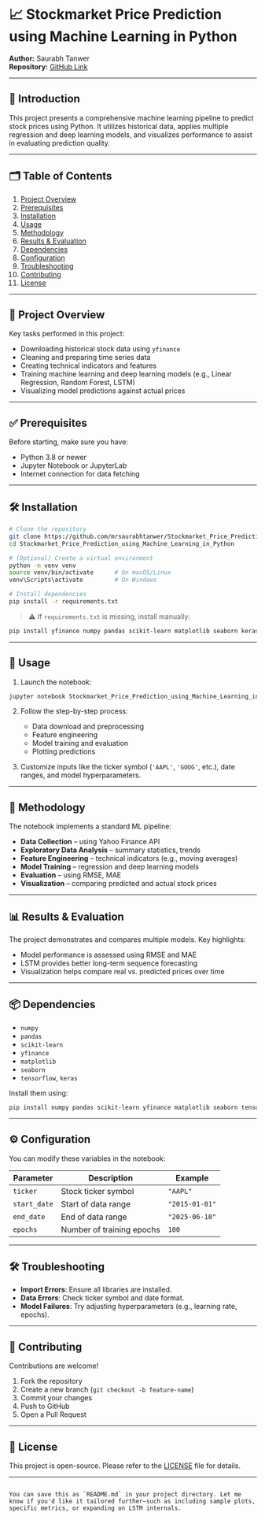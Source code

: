 # 📈 Stockmarket Price Prediction using Machine Learning in Python

**Author:** Saurabh Tanwer  
**Repository:** [GitHub Link](https://github.com/mrsaurabhtanwer/Stockmarket_Price_Prediction_using_Machine_Learning_in_Python)

---

## 🚀 Introduction

This project presents a comprehensive machine learning pipeline to predict stock prices using Python. It utilizes historical data, applies multiple regression and deep learning models, and visualizes performance to assist in evaluating prediction quality.

---

## 🗂️ Table of Contents

1. [Project Overview](#project-overview)  
2. [Prerequisites](#prerequisites)  
3. [Installation](#installation)  
4. [Usage](#usage)  
5. [Methodology](#methodology)  
6. [Results & Evaluation](#results--evaluation)  
7. [Dependencies](#dependencies)  
8. [Configuration](#configuration)  
9. [Troubleshooting](#troubleshooting)  
10. [Contributing](#contributing)  
11. [License](#license)

---

## 📌 Project Overview

Key tasks performed in this project:

- Downloading historical stock data using `yfinance`
- Cleaning and preparing time series data
- Creating technical indicators and features
- Training machine learning and deep learning models (e.g., Linear Regression, Random Forest, LSTM)
- Visualizing model predictions against actual prices

---

## ✅ Prerequisites

Before starting, make sure you have:

- Python 3.8 or newer  
- Jupyter Notebook or JupyterLab  
- Internet connection for data fetching

---

## 🛠️ Installation

```bash
# Clone the repository
git clone https://github.com/mrsaurabhtanwer/Stockmarket_Price_Prediction_using_Machine_Learning_in_Python.git
cd Stockmarket_Price_Prediction_using_Machine_Learning_in_Python

# (Optional) Create a virtual environment
python -m venv venv
source venv/bin/activate      # On macOS/Linux
venv\Scripts\activate         # On Windows

# Install dependencies
pip install -r requirements.txt
````

> ⚠️ If `requirements.txt` is missing, install manually:

```bash
pip install yfinance numpy pandas scikit-learn matplotlib seaborn keras tensorflow
```

---

## 🧩 Usage

1. Launch the notebook:

```bash
jupyter notebook Stockmarket_Price_Prediction_using_Machine_Learning_in_Python.ipynb
```

2. Follow the step-by-step process:

   * Data download and preprocessing
   * Feature engineering
   * Model training and evaluation
   * Plotting predictions

3. Customize inputs like the ticker symbol (`'AAPL'`, `'GOOG'`, etc.), date ranges, and model hyperparameters.

---

## 🧠 Methodology

The notebook implements a standard ML pipeline:

* **Data Collection** – using Yahoo Finance API
* **Exploratory Data Analysis** – summary statistics, trends
* **Feature Engineering** – technical indicators (e.g., moving averages)
* **Model Training** – regression and deep learning models
* **Evaluation** – using RMSE, MAE
* **Visualization** – comparing predicted and actual stock prices

---

## 📊 Results & Evaluation

The project demonstrates and compares multiple models. Key highlights:

* Model performance is assessed using RMSE and MAE
* LSTM provides better long-term sequence forecasting
* Visualization helps compare real vs. predicted prices over time

---

## 📦 Dependencies

* `numpy`
* `pandas`
* `scikit-learn`
* `yfinance`
* `matplotlib`
* `seaborn`
* `tensorflow`, `keras`

Install them using:

```bash
pip install numpy pandas scikit-learn yfinance matplotlib seaborn tensorflow keras
```

---

## ⚙️ Configuration

You can modify these variables in the notebook:

| Parameter    | Description               | Example        |
| ------------ | ------------------------- | -------------- |
| `ticker`     | Stock ticker symbol       | `"AAPL"`       |
| `start_date` | Start of data range       | `"2015-01-01"` |
| `end_date`   | End of data range         | `"2025-06-10"` |
| `epochs`     | Number of training epochs | `100`          |

---

## 🛠️ Troubleshooting

* **Import Errors**: Ensure all libraries are installed.
* **Data Errors**: Check ticker symbol and date format.
* **Model Failures**: Try adjusting hyperparameters (e.g., learning rate, epochs).

---

## 🤝 Contributing

Contributions are welcome!

1. Fork the repository
2. Create a new branch (`git checkout -b feature-name`)
3. Commit your changes
4. Push to GitHub
5. Open a Pull Request

---

## 📝 License

This project is open-source. Please refer to the [LICENSE](LICENSE) file for details.

---

```

You can save this as `README.md` in your project directory. Let me know if you'd like it tailored further—such as including sample plots, specific metrics, or expanding on LSTM internals.
```
